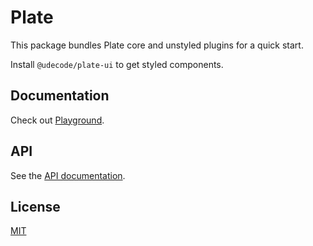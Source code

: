 # Plate

This package bundles Plate core and unstyled plugins for a quick start.

Install `@udecode/plate-ui` to get styled components.

## Documentation

Check out [Playground](https://plate.udecode.io/docs/playground).

## API

See the [API documentation](https://plate-api.udecode.io/globals.html). 

## License

[MIT](../../LICENSE)
